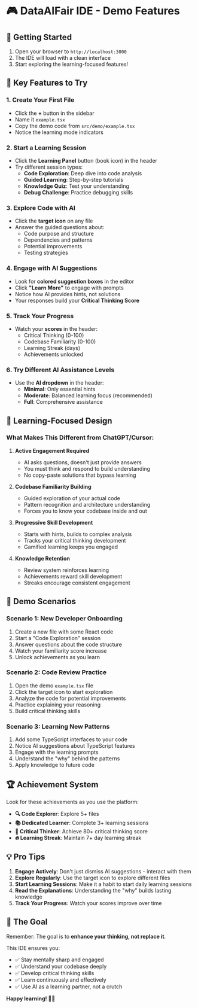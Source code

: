 # 🎮 DataAIFair IDE - Demo Features

## 🚀 Getting Started
1. Open your browser to `http://localhost:3000`
2. The IDE will load with a clean interface
3. Start exploring the learning-focused features!

## 🎯 Key Features to Try

### 1. **Create Your First File**
- Click the **+** button in the sidebar
- Name it `example.tsx` 
- Copy the demo code from `src/demo/example.tsx`
- Notice the learning mode indicators

### 2. **Start a Learning Session**
- Click the **Learning Panel** button (book icon) in the header
- Try different session types:
  - **Code Exploration**: Deep dive into code analysis
  - **Guided Learning**: Step-by-step tutorials
  - **Knowledge Quiz**: Test your understanding
  - **Debug Challenge**: Practice debugging skills

### 3. **Explore Code with AI**
- Click the **target icon** on any file
- Answer the guided questions about:
  - Code purpose and structure
  - Dependencies and patterns
  - Potential improvements
  - Testing strategies

### 4. **Engage with AI Suggestions**
- Look for **colored suggestion boxes** in the editor
- Click **"Learn More"** to engage with prompts
- Notice how AI provides hints, not solutions
- Your responses build your **Critical Thinking Score**

### 5. **Track Your Progress**
- Watch your **scores** in the header:
  - Critical Thinking (0-100)
  - Codebase Familiarity (0-100)
  - Learning Streak (days)
  - Achievements unlocked

### 6. **Try Different AI Assistance Levels**
- Use the **AI dropdown** in the header:
  - **Minimal**: Only essential hints
  - **Moderate**: Balanced learning focus (recommended)
  - **Full**: Comprehensive assistance

## 🧠 Learning-Focused Design

### What Makes This Different from ChatGPT/Cursor:

1. **Active Engagement Required**
   - AI asks questions, doesn't just provide answers
   - You must think and respond to build understanding
   - No copy-paste solutions that bypass learning

2. **Codebase Familiarity Building**
   - Guided exploration of your actual code
   - Pattern recognition and architecture understanding
   - Forces you to know your codebase inside and out

3. **Progressive Skill Development**
   - Starts with hints, builds to complex analysis
   - Tracks your critical thinking development
   - Gamified learning keeps you engaged

4. **Knowledge Retention**
   - Review system reinforces learning
   - Achievements reward skill development
   - Streaks encourage consistent engagement

## 🎯 Demo Scenarios

### Scenario 1: New Developer Onboarding
1. Create a new file with some React code
2. Start a "Code Exploration" session
3. Answer questions about the code structure
4. Watch your familiarity score increase
5. Unlock achievements as you learn

### Scenario 2: Code Review Practice
1. Open the demo `example.tsx` file
2. Click the target icon to start exploration
3. Analyze the code for potential improvements
4. Practice explaining your reasoning
5. Build critical thinking skills

### Scenario 3: Learning New Patterns
1. Add some TypeScript interfaces to your code
2. Notice AI suggestions about TypeScript features
3. Engage with the learning prompts
4. Understand the "why" behind the patterns
5. Apply knowledge to future code

## 🏆 Achievement System

Look for these achievements as you use the platform:

- **🔍 Code Explorer**: Explore 5+ files
- **📚 Dedicated Learner**: Complete 3+ learning sessions  
- **🧠 Critical Thinker**: Achieve 80+ critical thinking score
- **🔥 Learning Streak**: Maintain 7+ day learning streak

## 💡 Pro Tips

1. **Engage Actively**: Don't just dismiss AI suggestions - interact with them
2. **Explore Regularly**: Use the target icon to explore different files
3. **Start Learning Sessions**: Make it a habit to start daily learning sessions
4. **Read the Explanations**: Understanding the "why" builds lasting knowledge
5. **Track Your Progress**: Watch your scores improve over time

## 🎯 The Goal

Remember: The goal is to **enhance your thinking, not replace it**. 

This IDE ensures you:
- ✅ Stay mentally sharp and engaged
- ✅ Understand your codebase deeply  
- ✅ Develop critical thinking skills
- ✅ Learn continuously and effectively
- ✅ Use AI as a learning partner, not a crutch

**Happy learning! 🧠✨**
